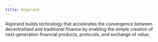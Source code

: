 ```yaml
---
title: Algorand
---
```


Algorand builds technology that accelerates the convergence between decentralized and traditional finance by enabling the simple creation of next-generation financial products, protocols, and exchange of value.
